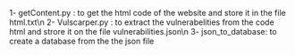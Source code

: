 1- getContent.py : to get the html code of the website and store it in the file html.txt\n
2- Vulscarper.py : to extract the vulnerabelities from the code html and strore it on the file vulnerabilities.json\n
3- json_to_database: to create a database from the the json file
